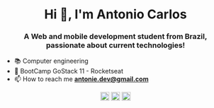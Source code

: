 <h1 align="center">Hi 😬, I'm Antonio Carlos</h1>
<h3 align="center">A Web and mobile development student from Brazil, passionate about current technologies!</h3>


- :books: Computer engineering
- 🚀 BootCamp GoStack 11 - Rocketseat
- 📫 How to reach me **antonie.dev@gmail.com**








<p align="center">
<a href="https://twitter.com/@jaspion66" target="blank"><img align="center" src="https://cdn.jsdelivr.net/npm/simple-icons@3.0.1/icons/twitter.svg" alt="@jaspion66" height="20" width="20" /></a>
<a href="https://linkedin.com/in/antonio-carlos-44b106129" target="blank"><img align="center" src="https://cdn.jsdelivr.net/npm/simple-icons@3.0.1/icons/linkedin.svg" alt="antonio-carlos-44b106129" height="20" width="20" /></a>
<a href="https://instagram.com/antoniec_" target="blank"><img align="center" src="https://cdn.jsdelivr.net/npm/simple-icons@3.0.1/icons/instagram.svg" alt="antoniec_" height="20" width="20" /></a>
</p>



